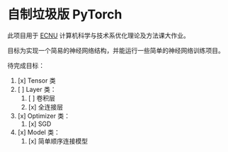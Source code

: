 # 自制垃圾版 PyTorch

此项目用于 [ECNU](https://www.ecnu.edu.cn/) 计算机科学与技术系优化理论及方法课大作业。

目标为实现一个简易的神经网络结构，并能运行一些简单的神经网络训练项目。

待完成目标：
1. [x] Tensor 类
2. [ ] Layer 类：
    1. [ ] 卷积层
    2. [x] 全连接层
3. [x] Optimizer 类：
    1. [x] SGD
4. [x] Model 类：
    1. [x] 简单顺序连接模型
